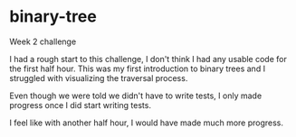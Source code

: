 # binary-tree
Week 2 challenge

I had a rough start to this challenge, I don't think I had any usable code for the first half hour. This was my first introduction to binary trees and I struggled with visualizing the traversal process. 

Even though we were told we didn't have to write tests, I only made progress once I did start writing tests.

I feel like with another half hour, I would have made much more progress.
